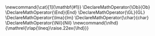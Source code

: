 \newcommand{\cat}[1]{\mathbf{#1}}
\DeclareMathOperator{\Ob}{Ob}
\DeclareMathOperator{\End}{End}
\DeclareMathOperator{\GL}{GL}
\DeclareMathOperator{\Ima}{Im}
\DeclareMathOperator{\char}{char}
\DeclareMathOperator{\Nil}{Nil}
\newcommand{\nlhd}{\mathrel{\rlap{\lneq}\raise.22ex{\lhd}}}
